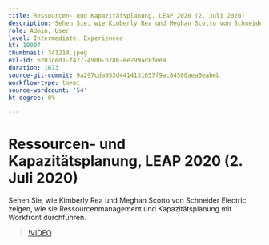 ```yaml
---
title: Ressourcen- und Kapazitätsplanung, LEAP 2020 (2. Juli 2020)
description: Sehen Sie, wie Kimberly Rea und Meghan Scotto von Schneider Electric zeigen, wie sie Ressourcenmanagement und Kapazitätsplanung mit Workfront durchführen.
role: Admin, User
level: Intermediate, Experienced
kt: 10007
thumbnail: 341214.jpeg
exl-id: 6203ced1-f477-4900-b786-ee299ad8feea
duration: 1673
source-git-commit: 9a297cda953d4414131657f9ac84580aea0eabeb
workflow-type: tm+mt
source-wordcount: '54'
ht-degree: 0%

---
```


# Ressourcen- und Kapazitätsplanung, LEAP 2020 (2. Juli 2020)

Sehen Sie, wie Kimberly Rea und Meghan Scotto von Schneider Electric zeigen, wie sie Ressourcenmanagement und Kapazitätsplanung mit Workfront durchführen.

>[!VIDEO](https://video.tv.adobe.com/v/341214/?quality=12&learn=on)
